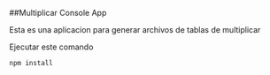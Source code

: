 


##Multiplicar Console App

Esta es una aplicacion para generar archivos de tablas de multiplicar

Ejecutar este comando

```
npm install
```